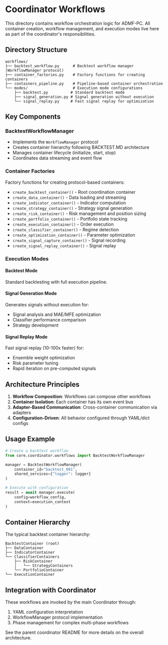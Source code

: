 # Coordinator Workflows

This directory contains workflow orchestration logic for ADMF-PC. All container creation, workflow management, and execution modes live here as part of the coordinator's responsibilities.

## Directory Structure

```
workflows/
├── backtest_workflow.py      # Backtest workflow manager (WorkflowManager protocol)
├── container_factories.py    # Factory functions for creating containers
├── containers_pipeline.py    # Pipeline-based container orchestration  
└── modes/                    # Execution mode configurations
    ├── backtest.py          # Standard backtest mode
    ├── signal_generation.py # Signal generation without execution
    └── signal_replay.py     # Fast signal replay for optimization
```

## Key Components

### BacktestWorkflowManager
- Implements the `WorkflowManager` protocol
- Creates container hierarchy following BACKTEST.MD architecture
- Manages container lifecycle (initialize, start, stop)
- Coordinates data streaming and event flow

### Container Factories
Factory functions for creating protocol-based containers:
- `create_backtest_container()` - Root coordination container
- `create_data_container()` - Data loading and streaming
- `create_indicator_container()` - Indicator computation
- `create_strategy_container()` - Strategy signal generation
- `create_risk_container()` - Risk management and position sizing
- `create_portfolio_container()` - Portfolio state tracking
- `create_execution_container()` - Order execution
- `create_classifier_container()` - Regime detection
- `create_optimization_container()` - Parameter optimization
- `create_signal_capture_container()` - Signal recording
- `create_signal_replay_container()` - Signal replay

### Execution Modes

#### Backtest Mode
Standard backtesting with full execution pipeline.

#### Signal Generation Mode  
Generates signals without execution for:
- Signal analysis and MAE/MFE optimization
- Classifier performance comparison
- Strategy development

#### Signal Replay Mode
Fast signal replay (10-100x faster) for:
- Ensemble weight optimization
- Risk parameter tuning
- Rapid iteration on pre-computed signals

## Architecture Principles

1. **Workflow Composition**: Workflows can compose other workflows
2. **Container Isolation**: Each container has its own event bus
3. **Adapter-Based Communication**: Cross-container communication via adapters
4. **Configuration-Driven**: All behavior configured through YAML/dict configs

## Usage Example

```python
# Create a backtest workflow
from core.coordinator.workflows import BacktestWorkflowManager

manager = BacktestWorkflowManager(
    container_id="backtest_001",
    shared_services={"logger": logger}
)

# Execute with configuration
result = await manager.execute(
    config=workflow_config,
    context=execution_context
)
```

## Container Hierarchy

The typical backtest container hierarchy:

```
BacktestContainer (root)
├── DataContainer
├── IndicatorContainer  
└── ClassifierContainers
    ├── RiskContainer
    │   └── StrategyContainers
    └── PortfolioContainer
└── ExecutionContainer
```

## Integration with Coordinator

These workflows are invoked by the main Coordinator through:
1. YAML configuration interpretation
2. WorkflowManager protocol implementation
3. Phase management for complex multi-phase workflows

See the parent coordinator README for more details on the overall architecture.